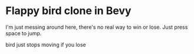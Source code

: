 # Flappy bird clone in Bevy

I'm just messing around here, there's no real way to win or lose. Just press space to jump.

bird just stops moving if you lose